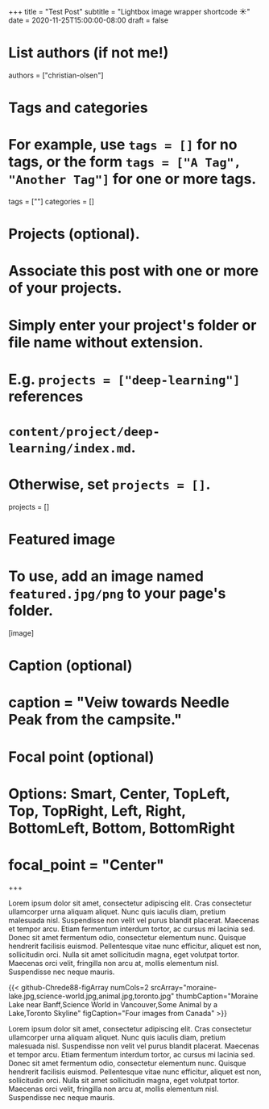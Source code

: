 +++
title = "Test Post"
subtitle = "Lightbox image wrapper shortcode :sunny:"
date = 2020-11-25T15:00:00-08:00
draft = false

# List authors (if not me!)
authors = ["christian-olsen"]

# Tags and categories
# For example, use `tags = []` for no tags, or the form `tags = ["A Tag", "Another Tag"]` for one or more tags.
tags = [""]
categories = []

# Projects (optional).
#   Associate this post with one or more of your projects.
#   Simply enter your project's folder or file name without extension.
#   E.g. `projects = ["deep-learning"]` references
#   `content/project/deep-learning/index.md`.
#   Otherwise, set `projects = []`.
projects = []

# Featured image
# To use, add an image named `featured.jpg/png` to your page's folder.
[image]
  # Caption (optional)
  # caption = "Veiw towards Needle Peak from the campsite."

  # Focal point (optional)
  # Options: Smart, Center, TopLeft, Top, TopRight, Left, Right, BottomLeft, Bottom, BottomRight
  # focal_point = "Center"
+++

Lorem ipsum dolor sit amet, consectetur adipiscing elit. Cras consectetur ullamcorper urna aliquam aliquet. Nunc quis iaculis diam, pretium malesuada nisl. Suspendisse non velit vel purus blandit placerat. Maecenas et tempor arcu. Etiam fermentum interdum tortor, ac cursus mi lacinia sed. Donec sit amet fermentum odio, consectetur elementum nunc. Quisque hendrerit facilisis euismod. Pellentesque vitae nunc efficitur, aliquet est non, sollicitudin orci. Nulla sit amet sollicitudin magna, eget volutpat tortor. Maecenas orci velit, fringilla non arcu at, mollis elementum nisl. Suspendisse nec neque mauris.

{{< github-Chrede88-figArray numCols=2 srcArray="moraine-lake.jpg,science-world.jpg,animal.jpg,toronto.jpg" thumbCaption="Moraine Lake near Banff,Science World in Vancouver,Some Animal by a Lake,Toronto Skyline" figCaption="Four images from Canada" >}}

Lorem ipsum dolor sit amet, consectetur adipiscing elit. Cras consectetur ullamcorper urna aliquam aliquet. Nunc quis iaculis diam, pretium malesuada nisl. Suspendisse non velit vel purus blandit placerat. Maecenas et tempor arcu. Etiam fermentum interdum tortor, ac cursus mi lacinia sed. Donec sit amet fermentum odio, consectetur elementum nunc. Quisque hendrerit facilisis euismod. Pellentesque vitae nunc efficitur, aliquet est non, sollicitudin orci. Nulla sit amet sollicitudin magna, eget volutpat tortor. Maecenas orci velit, fringilla non arcu at, mollis elementum nisl. Suspendisse nec neque mauris.
